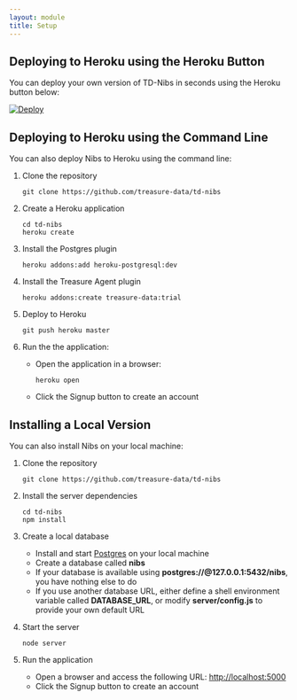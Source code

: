 ```yaml
---
layout: module
title: Setup
---
```


## Deploying to Heroku using the Heroku Button

You can deploy your own version of TD-Nibs in seconds using the Heroku button below:

[![Deploy](https://www.herokucdn.com/deploy/button.png)](https://heroku.com/deploy?template=https://github.com/treasure-data/td-nibs)
  
## Deploying to Heroku using the Command Line

You can also deploy Nibs to Heroku using the command line:

1. Clone the repository

    ```
    git clone https://github.com/treasure-data/td-nibs
    ```

1. Create a Heroku application

    ```
    cd td-nibs
    heroku create
    ```
    
1. Install the Postgres plugin    

    ```
    heroku addons:add heroku-postgresql:dev
    ```

1. Install the Treasure Agent plugin

   ```
   heroku addons:create treasure-data:trial
   ```

1. Deploy to Heroku

    ```
    git push heroku master
    ```

1. Run the the application:
    - Open the application in a browser:

        ```
        heroku open
        ```
    - Click the Signup button to create an account
     


## Installing a Local Version 

You can also install Nibs on your local machine:

1. Clone the repository

    ```
    git clone https://github.com/treasure-data/td-nibs
    ```

1. Install the server dependencies

    ```
    cd td-nibs
    npm install
    ```
    
1. Create a local database
    - Install and start [Postgres](http://www.postgresql.org/) on your local machine
    - Create a database called **nibs**
    - If your database is available using **postgres://@127.0.0.1:5432/nibs**, you have nothing else to do
    - If you use another database URL, either define a shell environment variable called **DATABASE_URL**, or modify **server/config.js** to provide your own default URL

1. Start the server    

    ```
    node server
    ```

1. Run the application
    - Open a browser and access the following URL:
        [http://localhost:5000](http://localhost:5000)
    - Click the Signup button to create an account
     

